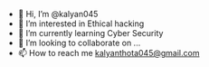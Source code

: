 - 👋 Hi, I’m @kalyan045
- 👀 I’m interested in Ethical hacking  
- 🌱 I’m currently learning Cyber Security
- 💞️ I’m looking to collaborate on ...
- 📫 How to reach me kalyanthota045@gmail.com

<!---
kalyan045/kalyan045 is a ✨ special ✨ repository because its `README.md` (this file) appears on your GitHub profile.
You can click the Preview link to take a look at your changes.
--->
